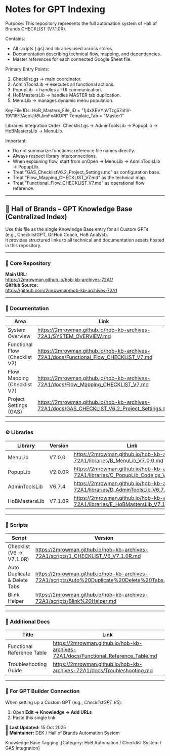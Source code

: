 # Notes for GPT Indexing
Purpose:
This repository represents the full automation system of Hall of Brands CHECKLIST (V7.1.0R).

Contains:
- All scripts (.gs) and libraries used across stores.
- Documentation describing technical flow, mapping, and dependencies.
- Master references for each connected Google Sheet file.

Primary Entry Points:
1. Checklist.gs → main coordinator.
2. AdminToolsLib → executes all functional actions.
3. PopupLib → handles all UI communication.
4. HoBMastersLib → handles MASTER tab duplication.
5. MenuLib → manages dynamic menu population.

Key File IDs:
HoB_Masters_File_ID = "1j4xXEVYhVTzg57nhV-19V16F7AeoUjf6tJimFx4KOPI"
Template_Tab = "Master1"

Libraries Integration Order:
Checklist.gs → AdminToolsLib → PopupLib → HoBMastersLib → MenuLib.

Important:
- Do not summarize functions; reference file names directly.
- Always respect library interconnections.
- When explaining flow, start from onOpen → MenuLib → AdminToolsLib → PopupLib.
- Treat "GAS_ChecklistV6.2_Project_Settings.md" as configuration base.
- Treat "Flow_Mapping_CHECKLIST_V7.md" as the technical map.
- Treat "Functional_Flow_CHECKLIST_V7.md" as operational flow reference.


---

## 🧠 Hall of Brands – GPT Knowledge Base (Centralized Index)

Use this file as the single Knowledge Base entry for all Custom GPTs  
(e.g., ChecklistGPT, GitHub Coach, HoB Analyst).  
It provides structured links to all technical and documentation assets hosted in this repository.

---

### 🔗 Core Repository
**Main URL:**  
https://2mrowman.github.io/hob-kb-archives-72A1/  
**GitHub Source:**  
https://github.com/2mrowman/hob-kb-archives-72A1  

---

### 📘 Documentation
| Area | Link |
|------|------|
| System Overview | https://2mrowman.github.io/hob-kb-archives-72A1/SYSTEM_OVERVIEW.md |
| Functional Flow (Checklist V7) | https://2mrowman.github.io/hob-kb-archives-72A1/docs/Functional_Flow_CHECKLIST_V7.md |
| Flow Mapping (Checklist V7) | https://2mrowman.github.io/hob-kb-archives-72A1/docs/Flow_Mapping_CHECKLIST_V7.md |
| Project Settings (GAS) | https://2mrowman.github.io/hob-kb-archives-72A1/docs/GAS_CHECKLIST_V6.2_Project_Settings.md |

---

### ⚙️ Libraries
| Library | Version | Link |
|----------|----------|------|
| MenuLib | V7.0.0 | https://2mrowman.github.io/hob-kb-archives-72A1/libraries/B_MenuLib_V7.0.0.md |
| PopupLib | V2.0.0R | https://2mrowman.github.io/hob-kb-archives-72A1/libraries/C_PopupLib_Code.gs_V2.0.0R.md |
| AdminToolsLib | V6.7.4 | https://2mrowman.github.io/hob-kb-archives-72A1/libraries/D_AdminToolsLib_V6.7.4.md |
| HoBMastersLib | V7.1.0R | https://2mrowman.github.io/hob-kb-archives-72A1/libraries/E_HoBMastersLib_V7.1.0R.md |

---

### 🧩 Scripts
| Script | Version | Link |
|---------|----------|------|
| Checklist (V6 → V7.1.0R) | https://2mrowman.github.io/hob-kb-archives-72A1/scripts/1_CHECKLIST_V6_V7.1.0R.md |
| Auto Duplicate & Delete Tabs | https://2mrowman.github.io/hob-kb-archives-72A1/scripts/Auto%20Duplicate%20Delete%20Tabs.md |
| Blink Helper | https://2mrowman.github.io/hob-kb-archives-72A1/scripts/Blink%20Helper.md |

---

### 🧰 Additional Docs
| Title | Link |
|--------|------|
| Functional Reference Table | https://2mrowman.github.io/hob-kb-archives-72A1/docs/Functional_Reference_Table.md |
| Troubleshooting Guide | https://2mrowman.github.io/hob-kb-archives-72A1/docs/Troubleshooting.md |

---

### 🧾 For GPT Builder Connection
When setting up a Custom GPT (e.g., *ChecklistGPT V5*):
1. Open **Edit → Knowledge → Add URLs**  
2. Paste this single link:  

📅 **Last Updated:** 15 Oct 2025  
🔖 **Maintainer:** DEK / Hall of Brands Automation System

Knowledge Base Tagging:
[Category: HoB Automation / Checklist System / GAS Integration]



